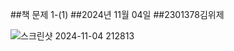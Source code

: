##책 문제 1-(1)
##2024년 11월 04일
##2301378김위제

![스크린샷 2024-11-04 212813](https://github.com/user-attachments/assets/48fec668-7fb7-46b0-80f9-26c90c483b7b)
